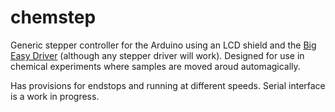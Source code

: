 # chemstep
Generic stepper controller for the Arduino using an LCD shield and the [Big Easy Driver](https://www.sparkfun.com/products/12859) (although any stepper driver will work). Designed for use in chemical experiments where samples are moved aroud automagically.

Has provisions for endstops and running at different speeds. Serial interface is a work in progress.

